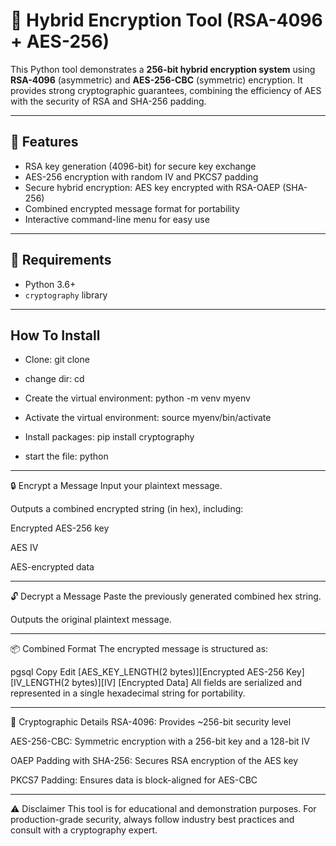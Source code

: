 # 🔐 Hybrid Encryption Tool (RSA-4096 + AES-256)

This Python tool demonstrates a **256-bit hybrid encryption system** using **RSA-4096** (asymmetric) and **AES-256-CBC** (symmetric) encryption. It provides 
strong cryptographic guarantees, combining the efficiency of AES with the security of RSA and SHA-256 padding.

-------------------------------------------------------------------------------------------------------------------------------------------------------------

## 🚀 Features

- RSA key generation (4096-bit) for secure key exchange
- AES-256 encryption with random IV and PKCS7 padding
- Secure hybrid encryption: AES key encrypted with RSA-OAEP (SHA-256)
- Combined encrypted message format for portability
- Interactive command-line menu for easy use
  
---------------------------------------------------------------------------------------------------------------------------------------------------------------

## 🔧 Requirements

- Python 3.6+
- `cryptography` library

--------------------------------------------------------------------------------------------------------------------------------------------------------------

## How To Install 

- Clone:
  git clone

 - change  dir:
   cd

- Create the virtual environment:
    python -m venv myenv

- Activate the virtual environment:
          source myenv/bin/activate

- Install packages:
        pip install cryptography

 - start the file:
    python
   
--------------------------------------------------------------------------------------------------------------------------------------------------------------

🔒 Encrypt a Message
Input your plaintext message.

Outputs a combined encrypted string (in hex), including:

Encrypted AES-256 key

AES IV

AES-encrypted data

--------------------------------------------------------------------------------------------------------------------------------------------------------------

🔓 Decrypt a Message
Paste the previously generated combined hex string.

Outputs the original plaintext message.

--------------------------------------------------------------------------------------------------------------------------------------------------------------

📦 Combined Format
The encrypted message is structured as:

pgsql
Copy
Edit
[AES_KEY_LENGTH(2 bytes)][Encrypted AES-256 Key]
[IV_LENGTH(2 bytes)][IV]
[Encrypted Data]
All fields are serialized and represented in a single hexadecimal string for portability.

--------------------------------------------------------------------------------------------------------------------------------------------------------------

🔐 Cryptographic Details
RSA-4096: Provides ~256-bit security level

AES-256-CBC: Symmetric encryption with a 256-bit key and a 128-bit IV

OAEP Padding with SHA-256: Secures RSA encryption of the AES key

PKCS7 Padding: Ensures data is block-aligned for AES-CBC

--------------------------------------------------------------------------------------------------------------------------------------------------------------

⚠️ Disclaimer
This tool is for educational and demonstration purposes. For production-grade security, always follow industry best practices and consult with a cryptography expert.











  
